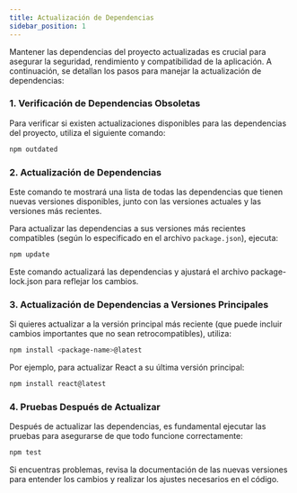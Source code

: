 ```yaml
---
title: Actualización de Dependencias
sidebar_position: 1
---
```


Mantener las dependencias del proyecto actualizadas es crucial para asegurar la seguridad, rendimiento y compatibilidad de la aplicación. A continuación, se detallan los pasos para manejar la actualización de dependencias:

### 1. Verificación de Dependencias Obsoletas

Para verificar si existen actualizaciones disponibles para las dependencias del proyecto, utiliza el siguiente comando:

```bash
npm outdated
```

### 2. Actualización de Dependencias
Este comando te mostrará una lista de todas las dependencias que tienen nuevas versiones disponibles, junto con las versiones actuales y las versiones más recientes.

Para actualizar las dependencias a sus versiones más recientes compatibles (según lo especificado en el archivo `package.json`), ejecuta:

```bash
npm update
```

Este comando actualizará las dependencias y ajustará el archivo package-lock.json para reflejar los cambios.

### 3. Actualización de Dependencias a Versiones Principales
Si quieres actualizar a la versión principal más reciente (que puede incluir cambios importantes que no sean retrocompatibles), utiliza:

```bash
npm install <package-name>@latest
```

Por ejemplo, para actualizar React a su última versión principal:

```bash
npm install react@latest
```

### 4. Pruebas Después de Actualizar

Después de actualizar las dependencias, es fundamental ejecutar las pruebas para asegurarse de que todo funcione correctamente:

```bash
npm test
```

Si encuentras problemas, revisa la documentación de las nuevas versiones para entender los cambios y realizar los ajustes necesarios en el código.